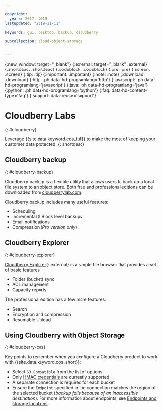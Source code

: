 ```yaml
---

copyright:
  years: 2017, 2019
lastupdated: "2019-11-11"

keywords: gui, desktop, backup, cloudberry

subcollection: cloud-object-storage


---
```

{:new_window: target="_blank"}
{:external: target="_blank" .external}
{:shortdesc: .shortdesc}
{:codeblock: .codeblock}
{:pre: .pre}
{:screen: .screen}
{:tip: .tip}
{:important: .important}
{:note: .note}
{:download: .download} 
{:http: .ph data-hd-programlang='http'} 
{:javascript: .ph data-hd-programlang='javascript'} 
{:java: .ph data-hd-programlang='java'} 
{:python: .ph data-hd-programlang='python'}
{:faq: data-hd-content-type='faq'}
{:support: data-reuse='support'}

# Cloudberry Labs
{: #cloudberry}

Leverage {{site.data.keyword.cos_full}} to make the most of keeping your customer data protected.
{: shortdesc}

## Cloudberry backup
{: #cloudberry-backup}

Cloudberry backup is a flexible utility that allows users to back up a local file system to an object store. Both free and professional editions can be downloaded from [cloudberrylab.com](https://www.cloudberrylab.com/).

Cloudberry backup includes many useful features:

* Scheduling
* Incremental & Block level backups
* Email notifications
* Compression (*Pro version only*)

## Cloudberry Explorer
{: #cloudberry-explorer}

[Cloudberry Explorer](https://www.cloudberrylab.com/explorer.aspx){: external} is a simple file browser that provides a set of basic features:

* Folder (bucket) sync
* ACL management
* Capacity reports

The professional edition has a few more features:
* Search 
* Encryption and compression
* Resumable Upload

## Using Cloudberry with Object Storage
{: #cloudberry-cos}

Key points to remember when you configure a Cloudberry product to work with {{site.data.keyword.cos_short}}:

* Select `S3 Compatible` from the list of options
* Only [HMAC credentials](/docs/cloud-object-storage?topic=cloud-object-storage-uhc-hmac-credentials-main) are currently supported
* A separate connection is required for each bucket
* Ensure the `Endpoint` specified in the connection matches the region of the selected bucket (*backup fails because of an inaccessible destination*). For more information about endpoints, see [Endpoints and storage locations](/docs/cloud-object-storage?topic=cloud-object-storage-endpoints#endpoints).

